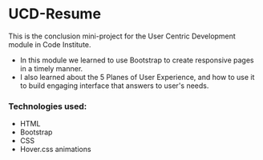 # UCD-Resume

This is the conclusion mini-project for the User Centric Development module in Code Institute. 
  - In this module we learned to use Bootstrap to create responsive pages in a timely manner. 
  - I also learned about the 5 Planes of User Experience, and how to use it to build engaging interface that answers to user's needs.

### Technologies used:

  - HTML
  - Bootstrap
  - CSS
  - Hover.css animations